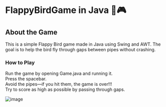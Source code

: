 # FlappyBirdGame in Java 🦜🎮
## About the Game
This is a simple Flappy Bird game made in Java using Swing and AWT. The goal is to help the bird fly through gaps between pipes without crashing.
### How to Play
Run the game by opening Game.java and running it.  
Press the spacebar.  
Avoid the pipes—if you hit them, the game is over!!!  
Try to score as high as possible by passing through gaps.    

   
![image](https://github.com/user-attachments/assets/5283a512-f147-459d-838e-1c66cbd85987)


